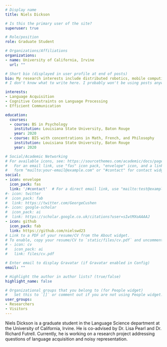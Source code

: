 ```yaml
---
# Display name
title: Niels Dickson

# Is this the primary user of the site?
superuser: true

# Role/position
role: Graduate Student

# Organizations/Affiliations
organizations:
- name: University of California, Irvine
  url: ""

# Short bio (displayed in user profile at end of posts)
bio: My research interests include distributed robotics, mobile computing and programmable matter.
# I don't know what to write here. I probably won't be using posts anyways

interests:
- Language Acquisition
- Cognitive Constraints on Language Processing
- Efficient Communication

education:
  courses:
  - course: BS in Psychology
    institution: Louisiana State University, Baton Rouge
    year: 2020
  - course: BIS with concentrations in Math, French, and Philosophy
    institution: Louisiana State University, Baton Rouge
    year: 2020

# Social/Academic Networking
# For available icons, see: https://sourcethemes.com/academic/docs/page-builder/#icons
#   For an email link, use "fas" icon pack, "envelope" icon, and a link in the
#   form "mailto:your-email@example.com" or "#contact" for contact widget.
social:
- icon: envelope
  icon_pack: fas
  link: '/#contact'  # For a direct email link, use "mailto:test@example.org".
#- icon: twitter
#  icon_pack: fab
#  link: https://twitter.com/GeorgeCushen
#- icon: google-scholar
#  icon_pack: ai
#  link: https://scholar.google.co.uk/citations?user=sIwtMXoAAAAJ
- icon: github
  icon_pack: fab
  link: https://github.com/nielswd23
# Link to a PDF of your resume/CV from the About widget.
# To enable, copy your resume/CV to `static/files/cv.pdf` and uncomment the lines below.
# - icon: cv
#   icon_pack: ai
#   link: files/cv.pdf

# Enter email to display Gravatar (if Gravatar enabled in Config)
email: ""

# Highlight the author in author lists? (true/false)
highlight_name: false

# Organizational groups that you belong to (for People widget)
#   Set this to `[]` or comment out if you are not using People widget.
user_groups:
- Researchers
- Visitors
---
```


Niels Dickson is a graduate student in the Language Science department at the University of California, Irvine. He is co-advised by Dr. Lisa Pearl and Dr. Richard Futrell. Currently, he is working on a research project addressing questions of language acquisition and noisy representation.
